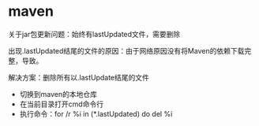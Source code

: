 # maven

关于jar包更新问题：始终有lastUpdated文件，需要删除

出现.lastUpdated结尾的文件的原因：由于网络原因没有将Maven的依赖下载完整，导致。

解决方案：删除所有以.lastUpdate结尾的文件

- 切换到maven的本地仓库
- 在当前目录打开cmd命令行
- 执行命令：for /r %i in (*.lastUpdated) do del %i